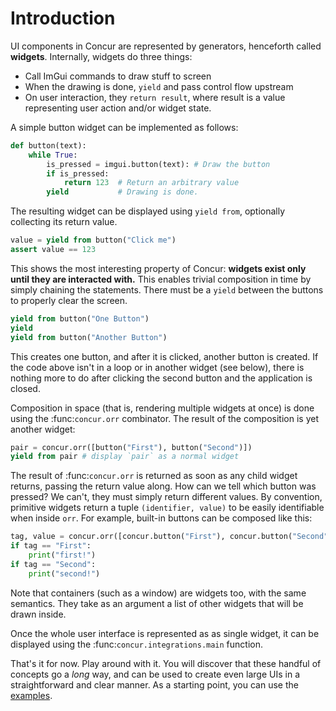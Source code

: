 # Introduction

UI components in Concur are represented by generators, henceforth called **widgets**. Internally, widgets do three things:

* Call ImGui commands to draw stuff to screen
* When the drawing is done, `yield` and pass control flow upstream
* On user interaction, they `return result`, where result is a value representing user action and/or widget state.

A simple button widget can be implemented as follows:

```python
def button(text):
    while True:
        is_pressed = imgui.button(text): # Draw the button
        if is_pressed:
            return 123  # Return an arbitrary value
        yield           # Drawing is done.
```

The resulting widget can be displayed using `yield from`, optionally collecting its return value.

```python
value = yield from button("Click me")
assert value == 123
```

This shows the most interesting property of Concur: **widgets exist only until they are interacted with.** This enables trivial composition in time by simply chaining the statements. There must be a `yield` between the buttons to properly clear the screen.

```python
yield from button("One Button")
yield
yield from button("Another Button")
```

This creates one button, and after it is clicked, another button is created. If the code above isn't in a loop or in another widget (see below), there is nothing more to do after clicking the second button and the application is closed.

Composition in space (that is, rendering multiple widgets at once) is done using the :func:`concur.orr` combinator. The result of the composition is yet another widget:

```python
pair = concur.orr([button("First"), button("Second")])
yield from pair # display `pair` as a normal widget
```

The result of :func:`concur.orr`  is returned as soon as any child widget returns, passing the return value along. How can we tell which button was pressed? We can't, they must simply return different values. By convention, primitive widgets return a tuple `(identifier, value)` to be easily identifiable when inside `orr`. For example, built-in buttons can be composed like this:

```python
tag, value = concur.orr([concur.button("First"), concur.button("Second")])
if tag == "First":
    print("first!")
if tag == "Second":
    print("second!")
```

Note that containers (such as a window) are widgets too, with the same semantics. They take as an argument a list of other widgets that will be drawn inside.

Once the whole user interface is represented as as single widget, it can be displayed using the :func:`concur.integrations.main` function.

That's it for now. Play around with it. You will discover that these handful of concepts go a *long* way, and can be used to create even large UIs in a straightforward and clear manner. As a starting point, you can use the [examples](https://github.com/potocpav/python-concur/tree/master/examples).
